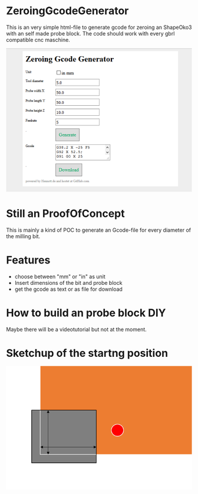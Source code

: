 # ZeroingGcodeGenerator

This is an very simple html-file to generate gcode for zeroing an ShapeOko3 with an self made probe block. The code should work with every gbrl compatible cnc maschine. 

![screenshot](https://github.com/hennott/ZeroingGcodeGenerator/blob/master/ZeroingGcodeGenerator.PNG "Screenshot of the app")

# Still an ProofOfConcept
This is mainly a kind of POC to generate an Gcode-file for every diameter of the milling bit.

# Features
- choose between "mm" or "in" as unit
- Insert dimensions of the bit and probe block
- get the gcode as text or as file for download

# How to build an probe block DIY
Maybe there will be a videotutorial but not at the moment.

# Sketchup of the startng position
![screenshot](https://github.com/hennott/ZeroingGcodeGenerator/blob/master/ZeroingGcodeGenerator_Schema.PNG "Screenshot of the app")
